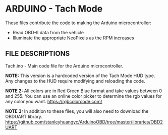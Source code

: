 # ARDUINO - Tach Mode

These files contribute the code to making the Arduino microcontroller:

- Read OBD-II data from the vehicle
- Illuminate the appropriate NeoPixels as the RPM increases

## FILE DESCRIPTIONS

Tach.ino - Main code file for the Arduino microcontroller.



**NOTE:** This version is a hardcoded version of the Tach Mode HUD type. Any changes to the HUD require modifying and reloading the code.

**NOTE 2:** All colors are in Red Green Blue format and take values between 0 and 255. You can use an online color picker to determine the rgb values for any color you want. https://rgbcolorcode.com/

**NOTE 3:** In addition to these files, you will also need to download the OBDUART library. https://github.com/stanleyhuangyc/ArduinoOBD/tree/master/libraries/OBD2UART
